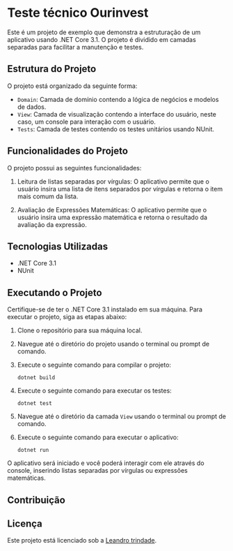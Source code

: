 # Teste técnico Ourinvest

Este é um projeto de exemplo que demonstra a estruturação de um aplicativo usando .NET Core 3.1. O projeto é dividido em camadas separadas para facilitar a manutenção e testes.

## Estrutura do Projeto

O projeto está organizado da seguinte forma:

- `Domain`: Camada de domínio contendo a lógica de negócios e modelos de dados.
- `View`: Camada de visualização contendo a interface do usuário, neste caso, um console para interação com o usuário.
- `Tests`: Camada de testes contendo os testes unitários usando NUnit.

## Funcionalidades do Projeto

O projeto possui as seguintes funcionalidades:

1. Leitura de listas separadas por vírgulas: O aplicativo permite que o usuário insira uma lista de itens separados por vírgulas e retorna o item mais comum da lista.

2. Avaliação de Expressões Matemáticas: O aplicativo permite que o usuário insira uma expressão matemática e retorna o resultado da avaliação da expressão.

## Tecnologias Utilizadas

- .NET Core 3.1
- NUnit

## Executando o Projeto

Certifique-se de ter o .NET Core 3.1 instalado em sua máquina. Para executar o projeto, siga as etapas abaixo:

1. Clone o repositório para sua máquina local.
2. Navegue até o diretório do projeto usando o terminal ou prompt de comando.
3. Execute o seguinte comando para compilar o projeto:

   ```shell
   dotnet build
   ```

4. Execute o seguinte comando para executar os testes:

   ```shell
   dotnet test
   ```

5. Navegue até o diretório da camada `View` usando o terminal ou prompt de comando.
6. Execute o seguinte comando para executar o aplicativo:

   ```shell
   dotnet run
   ```

O aplicativo será iniciado e você poderá interagir com ele através do console, inserindo listas separadas por vírgulas ou expressões matemáticas.

## Contribuição

## Licença

Este projeto está licenciado sob a [Leandro trindade](LICENSE).